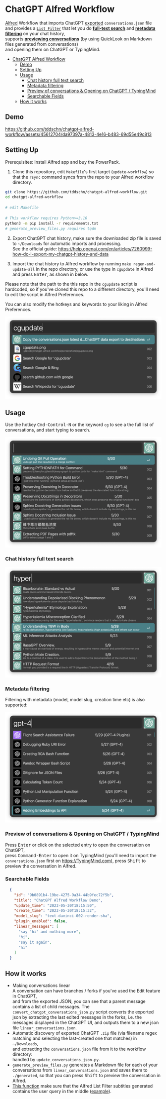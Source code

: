 # ChatGPT Alfred Workflow

[Alfred](https://www.alfredapp.com/) Workflow that imports ChatGPT [exported](https://help.openai.com/en/articles/7260999-how-do-i-export-my-chatgpt-history-and-data) `conversations.json` file  
and provides a [`List Filter`](https://www.alfredapp.com/help/workflows/inputs/list-filter/) that let you do [**full-text search**](#chat-history-full-text-search)  and [**metadata filtering**](#metadata-filtering) on your chat history,  
supports [**previewing conversations**](#preview-of-conversations--opening-on-chatgpt--typingmind) (by using QuickLook on Markdown files generated from conversations)  
and opening them on ChatGPT or TypingMind.

- [ChatGPT Alfred Workflow](#chatgpt-alfred-workflow)
  - [Demo](#demo)
  - [Setting Up](#setting-up)
  - [Usage](#usage)
    - [Chat history full text search](#chat-history-full-text-search)
    - [Metadata filtering](#metadata-filtering)
    - [Preview of conversations \& Opening on ChatGPT / TypingMind](#preview-of-conversations--opening-on-chatgpt--typingmind)
    - [Searchable Fields](#searchable-fields)
  - [How it works](#how-it-works)

## Demo

<!-- <video>
https://github.com/tddschn/chatgpt-alfred-workflow/assets/45612704/da97397a-4813-4e16-b483-69d55e49c813
</video> -->

<!-- ![Video](https://github.com/tddschn/chatgpt-alfred-workflow/assets/45612704/da97397a-4813-4e16-b483-69d55e49c813) -->

https://github.com/tddschn/chatgpt-alfred-workflow/assets/45612704/da97397a-4813-4e16-b483-69d55e49c813


## Setting Up

Prerequisites: Install Alfred app and buy the PowerPack.

1. Clone this repository, edit `Makefile`'s first target (`update-workflow`) so that the `rsync` command syncs from the repo to your Alfred workflow directory.

```bash
git clone https://github.com/tddschn/chatgpt-alfred-workflow.git
cd chatgpt-alfred-workflow

# edit Makefile

# This workflow requires Python>=3.10
python3 -m pip install -r requirements.txt
# generate_preview_files.py requires tqdm
```

2. Export ChatGPT chat history, make sure the downloaded zip file is saved to `~/Downloads` for automatic imports and processing.  
See the official guide: https://help.openai.com/en/articles/7260999-how-do-i-export-my-chatgpt-history-and-data

3. Import the chat history to Alfred workflow by running `make regen-and-update-all` in the repo directory, or use the type in `cgupdate` in Alfred and press <kbd>Enter</kbd>, as shown in below.

Please note that the path to the this repo in the `cgupdate` script is hardcoded, so if you've cloned this repo to a different directory, you'll need to edit the script in Alfred Preferences.

You can also modify the hotkeys and keywords to your liking in Alfred Preferences.

![](./screenshots/cgupdate.png)

## Usage

Use the hotkey <kbd>Cmd-Control-N</kbd> or the keyword `cg` to see a the full list of conversations, and start typing to search.

![](./screenshots/cg.png)

### Chat history full text search

![](./screenshots/cg-query-hyper.png)

### Metadata filtering

Filtering with metadata (model, model slug, creation time etc) is also supported:

![](./screenshots/cg-query-gpt-4.png)

### Preview of conversations & Opening on ChatGPT / TypingMind

Press <kbd>Enter</kbd> or click on the selected entry to open the conversation on ChatGPT,  
 press <kbd>Command-Enter</kbd> to open it on TypingMind (you'll need to import the `conversations.json` first on https://TypingMind.com),
 press <kbd>Shift</kbd> to preview the conversation in Alfred.


### Searchable Fields

```json
  {
    "id": "9b0891b4-19be-4275-9a34-44b9fec72f5b",
    "title": "ChatGPT Alfred Workflow Demo",
    "update_time": "2023-05-30T18:15:50",
    "create_time": "2023-05-30T18:15:32",
    "model_slug": "text-davinci-002-render-sha",
    "plugin_enabled": false,
    "linear_messages": [
      "say 'hi' and nothing more",
      "hi",
      "say it again",
      "hi"
    ]
  }
```

## How it works

- Making conversations linear  
  A conversation can have branches / forks if you've used the Edit feature in ChatGPT,  
  and from the exported JSON, you can see that a parent message contains a list of child messages. The `convert_chatgpt_conversations_json.py` script converts the exported json by extracting the last edited messages in the forks, i.e. the messages displayed in the ChatGPT UI, and outputs them to a new json file `linear_conversations.json`.
- Automatic discovery of exported ChatGPT `.zip` file (via filename regex matching and selecting the last-created one that matches) in `~/Downloads`,  
  and extracting the `conversations.json` file from it to the workflow directory:  
  handled by `update_conversations_json.py`.
- `generate_preview_files.py` generates a Markdown file for each of your conversations from `linear_conversations.json` and saves them to `./generated`, so that you can press <kbd>Shift</kbd> to preview the conversation in Alfred.
- [This function](https://github.com/tddschn/chatgpt-alfred-workflow/blob/77f49c98b00a0e1fc2b5eeb596608af4d655a8bc/utils.py#L58) make sure that the Alfred List Filter subtitles generated contains the user query in the middle ([example](#chat-history-full-text-search)).
